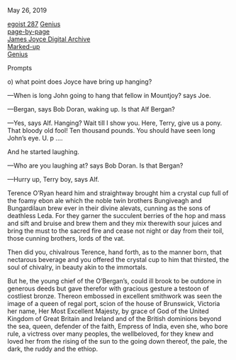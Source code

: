 May 26, 2019

[egoist 287](https://archive.org/stream/ulysses00joyc_1?ref=ol#page/287/mode/1up)
[Genius](https://genius.com/James-joyce-ulysses-chap-12-cyclops-annotated)  
[page-by-page](http://ulyssespages.blogspot.com/2014/11/p287.html)  
[James Joyce Digital Archive](http://www.jjda.ie/main/JJDA/U/ulex/n/lexn.htm)  
[Marked-up](http://www.columbia.edu/~fms5/ulw12.htm)  
[Genius](https://genius.com/James-joyce-ulysses-chap-12-cyclops-annotated)  


Prompts

o) what point does Joyce have bring up hanging?

—When is long John going to hang that fellow in Mountjoy? says Joe.

—Bergan, says Bob Doran, waking up. Is that Alf Bergan?

—Yes, says Alf. Hanging? Wait till I show you. Here, Terry, give us a pony. That bloody old fool! Ten thousand pounds. You should have seen long John’s eye. U. p ....

And he started laughing.

—Who are you laughing at? says Bob Doran. Is that Bergan?

—Hurry up, Terry boy, says Alf.

Terence O’Ryan heard him and straightway brought him a crystal cup
full of the foamy ebon ale which the noble twin brothers Bungiveagh
and Bungardilaun brew ever in their divine alevats, cunning as the
sons of deathless Leda. For they garner the succulent berries of the
hop and mass and sift and bruise and brew them and they mix therewith
sour juices and bring the must to the sacred fire and cease not night
or day from their toil, those cunning brothers, lords of the vat.

Then did you, chivalrous Terence, hand forth, as to the manner born,
that nectarous beverage and you offered the crystal cup to him that
thirsted, the soul of chivalry, in beauty akin to the immortals.

But he, the young chief of the O’Bergan’s, could ill brook to be
outdone in generous deeds but gave therefor with gracious gesture a
testoon of costliest bronze. Thereon embossed in excellent smithwork
was seen the image of a queen of regal port, scion of the house of
Brunswick, Victoria her name, Her Most Excellent Majesty, by grace of
God of the United Kingdom of Great Britain and Ireland and of the
British dominions beyond the sea, queen, defender of the faith,
Empress of India, even she, who bore rule, a victress over many
peoples, the wellbeloved, for they knew and loved her from the rising
of the sun to the going down thereof, the pale, the dark, the ruddy
and the ethiop.

